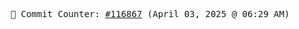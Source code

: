 <p align="center">
    <samp>
        📮 Commit Counter: <a href="https://github.com/Javascript-void0/Javascript-void0/commits/main">#116867</a> (April 03, 2025 @ 06:29 AM)
    </samp>
</p>